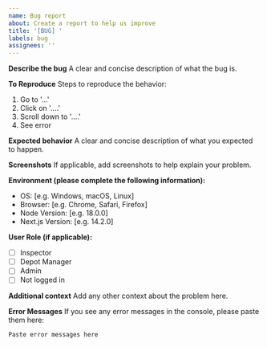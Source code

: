 ```yaml
---
name: Bug report
about: Create a report to help us improve
title: '[BUG] '
labels: bug
assignees: ''
---
```


**Describe the bug**
A clear and concise description of what the bug is.

**To Reproduce**
Steps to reproduce the behavior:
1. Go to '...'
2. Click on '....'
3. Scroll down to '....'
4. See error

**Expected behavior**
A clear and concise description of what you expected to happen.

**Screenshots**
If applicable, add screenshots to help explain your problem.

**Environment (please complete the following information):**
 - OS: [e.g. Windows, macOS, Linux]
 - Browser: [e.g. Chrome, Safari, Firefox]
 - Node Version: [e.g. 18.0.0]
 - Next.js Version: [e.g. 14.2.0]

**User Role (if applicable):**
 - [ ] Inspector
 - [ ] Depot Manager
 - [ ] Admin
 - [ ] Not logged in

**Additional context**
Add any other context about the problem here.

**Error Messages**
If you see any error messages in the console, please paste them here:
```
Paste error messages here
```
